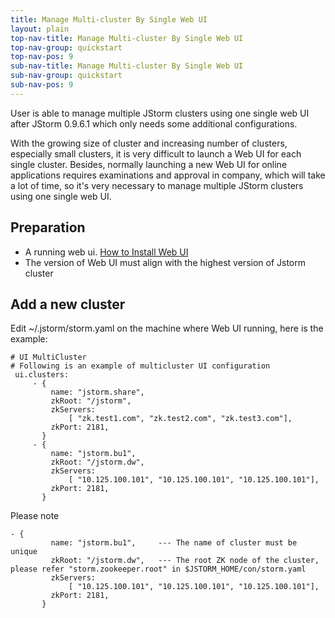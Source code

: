 ```yaml
---
title: Manage Multi-cluster By Single Web UI
layout: plain
top-nav-title: Manage Multi-cluster By Single Web UI
top-nav-group: quickstart
top-nav-pos: 9
sub-nav-title: Manage Multi-cluster By Single Web UI
sub-nav-group: quickstart
sub-nav-pos: 9
---
```

User is able to manage multiple JStorm clusters using one single web UI after JStorm 0.9.6.1 which only needs some additional configurations. 

With the growing size of cluster and increasing number of clusters, especially small clusters, it is very difficult to launch a Web UI for each single cluster. Besides, normally launching a new Web UI for online applications requires examinations and approval in company, which will take a lot of time, so it's very necessary to manage multiple JStorm clusters using one single web UI.

## Preparation

* A running web ui.  [How to Install Web UI]({{site.baseu}}/quickstart/install.html#install-jstorm-web-ui) 
* The version of Web UI must align with the highest version of Jstorm cluster

## Add a new cluster
Edit ~/.jstorm/storm.yaml on the machine where Web UI running, here is the example:

```
# UI MultiCluster
# Following is an example of multicluster UI configuration
 ui.clusters:
     - {
         name: "jstorm.share",
         zkRoot: "/jstorm",
         zkServers:
             [ "zk.test1.com", "zk.test2.com", "zk.test3.com"],
         zkPort: 2181,
       }
     - {
         name: "jstorm.bu1",
         zkRoot: "/jstorm.dw",
         zkServers:
             [ "10.125.100.101", "10.125.100.101", "10.125.100.101"],
         zkPort: 2181,
       }
```
Please note 
```
- {
         name: "jstorm.bu1",     --- The name of cluster must be unique
         zkRoot: "/jstorm.dw",   --- The root ZK node of the cluster, please refer "storm.zookeeper.root" in $JSTORM_HOME/con/storm.yaml
         zkServers:
             [ "10.125.100.101", "10.125.100.101", "10.125.100.101"],  
         zkPort: 2181,                                                  
       }
```
